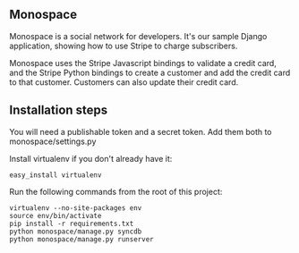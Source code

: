 ## Monospace

Monospace is a social network for developers. It's our sample Django
application, showing how to use Stripe to charge subscribers.

Monospace uses the Stripe Javascript bindings to validate a credit card, and
the Stripe Python bindings to create a customer and add the credit card to that
customer. Customers can also update their credit card.

## Installation steps

You will need a publishable token and a secret token. Add them both to
monospace/settings.py

Install virtualenv if you don't already have it:

    easy_install virtualenv

Run the following commands from the root of this project:

    virtualenv --no-site-packages env
    source env/bin/activate
    pip install -r requirements.txt
    python monospace/manage.py syncdb
    python monospace/manage.py runserver
